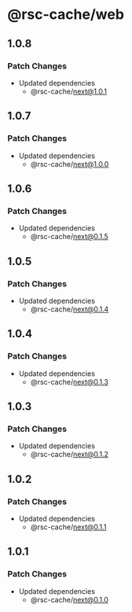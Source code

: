 # @rsc-cache/web

## 1.0.8

### Patch Changes

- Updated dependencies
  - @rsc-cache/next@1.0.1

## 1.0.7

### Patch Changes

- Updated dependencies
  - @rsc-cache/next@1.0.0

## 1.0.6

### Patch Changes

- Updated dependencies
  - @rsc-cache/next@0.1.5

## 1.0.5

### Patch Changes

- Updated dependencies
  - @rsc-cache/next@0.1.4

## 1.0.4

### Patch Changes

- Updated dependencies
  - @rsc-cache/next@0.1.3

## 1.0.3

### Patch Changes

- Updated dependencies
  - @rsc-cache/next@0.1.2

## 1.0.2

### Patch Changes

- Updated dependencies
  - @rsc-cache/next@0.1.1

## 1.0.1

### Patch Changes

- Updated dependencies
  - @rsc-cache/next@0.1.0
